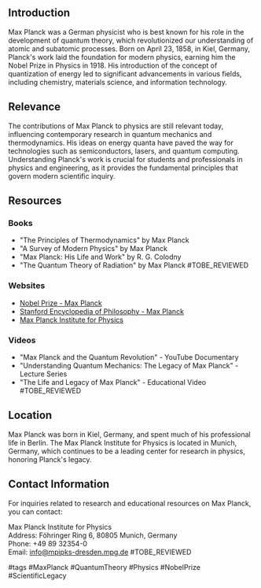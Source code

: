 ## Introduction
Max Planck was a German physicist who is best known for his role in the development of quantum theory, which revolutionized our understanding of atomic and subatomic processes. Born on April 23, 1858, in Kiel, Germany, Planck's work laid the foundation for modern physics, earning him the Nobel Prize in Physics in 1918. His introduction of the concept of quantization of energy led to significant advancements in various fields, including chemistry, materials science, and information technology.

## Relevance
The contributions of Max Planck to physics are still relevant today, influencing contemporary research in quantum mechanics and thermodynamics. His ideas on energy quanta have paved the way for technologies such as semiconductors, lasers, and quantum computing. Understanding Planck's work is crucial for students and professionals in physics and engineering, as it provides the fundamental principles that govern modern scientific inquiry.

## Resources

### Books
- "The Principles of Thermodynamics" by Max Planck
- "A Survey of Modern Physics" by Max Planck
- "Max Planck: His Life and Work" by R. G. Colodny
- "The Quantum Theory of Radiation" by Max Planck #TOBE_REVIEWED

### Websites
- [Nobel Prize - Max Planck](https://www.nobelprize.org/prizes/physics/1918/planck/facts/)
- [Stanford Encyclopedia of Philosophy - Max Planck](https://plato.stanford.edu/entries/qm-planck/)
- [Max Planck Institute for Physics](https://www.mpg.de/physics)

### Videos
- "Max Planck and the Quantum Revolution" - YouTube Documentary
- "Understanding Quantum Mechanics: The Legacy of Max Planck" - Lecture Series
- "The Life and Legacy of Max Planck" - Educational Video #TOBE_REVIEWED

## Location
Max Planck was born in Kiel, Germany, and spent much of his professional life in Berlin. The Max Planck Institute for Physics is located in Munich, Germany, which continues to be a leading center for research in physics, honoring Planck's legacy.

## Contact Information
For inquiries related to research and educational resources on Max Planck, you can contact:

Max Planck Institute for Physics  
Address: Föhringer Ring 6, 80805 Munich, Germany  
Phone: +49 89 32354-0  
Email: info@mpipks-dresden.mpg.de #TOBE_REVIEWED

#tags 
#MaxPlanck #QuantumTheory #Physics #NobelPrize #ScientificLegacy
